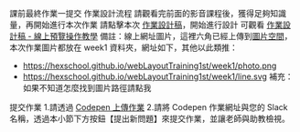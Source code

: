 課前最終作業一提交
作業設計流程
請觀看完前面的影音課程後，獲得足夠知識量，再開始進行本次作業
請點擊本次 [作業設計稿](https://xd.adobe.com/view/849bc67b-1431-4550-5c35-97e1e595632b-f2aa/)，開始進行設計
可觀看 [作業設計稿 - 線上預覽操作教學](https://hackmd.io/J7ajdobzTlyideAARTLz5Q?view)
備註：線上網址圖片，這裡六角已經上傳到[圖片空間](https://github.com/hexschool/webLayoutTraining1st)，本次作業圖片都放在 week1 資料夾，網址如下，其他以此類推：

- https://hexschool.github.io/webLayoutTraining1st/week1/photo.png
- https://hexschool.github.io/webLayoutTraining1st/week1/line.svg
補充：如果不知道怎麼找到圖片路徑請點我

提交作業
1.請透過 [Codepen 上傳作業](https://hackmd.io/P83A7KDOTt65osxHCizL1g?view)
2.請將 Codepen 作業網址與您的 Slack 名稱，透過本小節下方按鈕【提出新問題】來提交作業，並讓老師與助教檢視。
